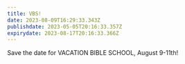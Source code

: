 ```yaml
---
title: VBS!
date: 2023-08-09T16:29:33.343Z
publishdate: 2023-05-05T20:16:33.357Z
expirydate: 2023-08-17T20:16:33.366Z
---
```

S﻿ave the date for VACATION BIBLE SCHOOL, August 9-11th!